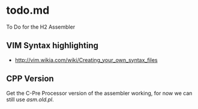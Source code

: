 # todo.md

To Do for the H2 Assembler

## VIM Syntax highlighting

* <http://vim.wikia.com/wiki/Creating_your_own_syntax_files>

## CPP Version

Get the C-Pre Processor version of the assembler working, for
now we can still use *asm.old.pl*.
